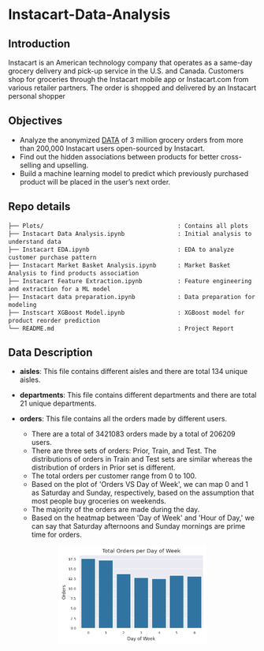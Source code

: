 # Instacart-Data-Analysis
## Introduction
Instacart is an American technology company that operates as a same-day grocery delivery and pick-up service in the U.S. and Canada. Customers shop for groceries through the Instacart mobile app or Instacart.com from various retailer partners. The order is shopped and delivered by an Instacart personal shopper

## Objectives
- Analyze the anonymized [DATA](https://www.kaggle.com/c/instacart-market-basket-analysis/data) of 3 million grocery orders from more than 200,000 Instacart users open-sourced by Instacart.
- Find out the hidden associations between products for better cross-selling and upselling.
- Build a machine learning model to predict which previously purchased product will be placed in the user’s next order.

## Repo details
```
├── Plots/                                      : Contains all plots 
├── Instacart Data Analysis.ipynb               : Initial analysis to understand data
├── Instacart EDA.ipynb                         : EDA to analyze customer purchase pattern
├── Instacart Market Basket Analysis.ipynb      : Market Basket Analysis to find products association
├── Instacart Feature Extraction.ipynb          : Feature engineering and extraction for a ML model
├── Instacart data preparation.ipynb            : Data preparation for modeling
├── Instscart XGBoost Model.ipynb               : XGBoost model for product reorder prediction
└── README.md                                   : Project Report
```

## Data Description
- **aisles**: This file contains different aisles and there are total 134 unique aisles.

- **departments**: This file contains different departments and there are total 21 unique departments.

- **orders**: This file contains all the orders made by different users.
  - There are a total of 3421083 orders made by a total of 206209 users.
  - There are three sets of orders: Prior, Train, and Test. The distributions of orders in Train and Test sets are similar whereas the distribution of orders in Prior set is different.
  - The total orders per customer range from 0 to 100.
  - Based on the plot of 'Orders VS Day of Week', we can map 0 and 1 as Saturday and Sunday, respectively, based on the assumption that most people buy groceries on weekends.
  - The majority of the orders are made during the day.  
  - Based on the heatmap between 'Day of Week' and 'Hour of Day,' we can say that Saturday afternoons and Sunday mornings are prime time for orders.

<p align="center">
  <img width="300" height="200" src="https://github.com/kotlasaicharan/Instacart-Data-Analysis/blob/main/plots/Data%20Analyzation/Total%20Orders%20per%20Day%20of%20Week.png">
</p>
  




